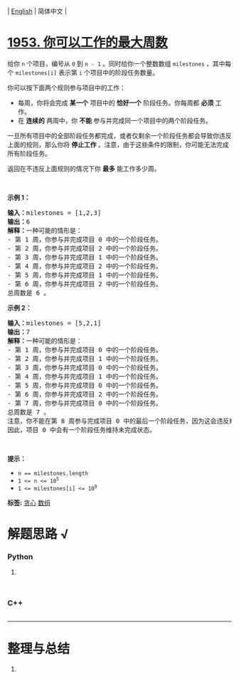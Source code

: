 | [English](README_EN.md) | 简体中文 |

# [1953. 你可以工作的最大周数](https://leetcode.cn/problems/maximum-number-of-weeks-for-which-you-can-work)
<p>给你&nbsp;<code>n</code> 个项目，编号从 <code>0</code> 到 <code>n - 1</code> 。同时给你一个整数数组 <code>milestones</code> ，其中每个 <code>milestones[i]</code> 表示第 <code>i</code> 个项目中的阶段任务数量。</p>

<p>你可以按下面两个规则参与项目中的工作：</p>

<ul>
	<li>每周，你将会完成 <strong>某一个</strong> 项目中的 <strong>恰好一个</strong>&nbsp;阶段任务。你每周都 <strong>必须</strong> 工作。</li>
	<li>在 <strong>连续的</strong> 两周中，你 <strong>不能</strong> 参与并完成同一个项目中的两个阶段任务。</li>
</ul>

<p>一旦所有项目中的全部阶段任务都完成，或者仅剩余一个阶段任务都会导致你违反上面的规则，那么你将&nbsp;<strong>停止工作</strong> 。注意，由于这些条件的限制，你可能无法完成所有阶段任务。</p>

<p>返回在不违反上面规则的情况下你&nbsp;<strong>最多</strong>&nbsp;能工作多少周。</p>

<p>&nbsp;</p>

<p><strong>示例 1：</strong></p>

<pre>
<strong>输入：</strong>milestones = [1,2,3]
<strong>输出：</strong>6
<strong>解释：</strong>一种可能的情形是：
​​​​- 第 1 周，你参与并完成项目 0 中的一个阶段任务。
- 第 2 周，你参与并完成项目 2 中的一个阶段任务。
- 第 3 周，你参与并完成项目 1 中的一个阶段任务。
- 第 4 周，你参与并完成项目 2 中的一个阶段任务。
- 第 5 周，你参与并完成项目 1 中的一个阶段任务。
- 第 6 周，你参与并完成项目 2 中的一个阶段任务。
总周数是 6 。
</pre>

<p><strong>示例 2：</strong></p>

<pre>
<strong>输入：</strong>milestones = [5,2,1]
<strong>输出：</strong>7
<strong>解释：</strong>一种可能的情形是：
- 第 1 周，你参与并完成项目 0 中的一个阶段任务。
- 第 2 周，你参与并完成项目 1 中的一个阶段任务。
- 第 3 周，你参与并完成项目 0 中的一个阶段任务。
- 第 4 周，你参与并完成项目 1 中的一个阶段任务。
- 第 5 周，你参与并完成项目 0 中的一个阶段任务。
- 第 6 周，你参与并完成项目 2 中的一个阶段任务。
- 第 7 周，你参与并完成项目 0 中的一个阶段任务。
总周数是 7 。
注意，你不能在第 8 周参与完成项目 0 中的最后一个阶段任务，因为这会违反规则。
因此，项目 0 中会有一个阶段任务维持未完成状态。</pre>

<p>&nbsp;</p>

<p><strong>提示：</strong></p>

<ul>
	<li><code>n == milestones.length</code></li>
	<li><code>1 &lt;= n &lt;= 10<sup>5</sup></code></li>
	<li><code>1 &lt;= milestones[i] &lt;= 10<sup>9</sup></code></li>
</ul>

**标签:**  [贪心](https://leetcode.cn/tag/greedy) [数组](https://leetcode.cn/tag/array) 
# 解题思路 √

### Python

1. 

```python

```


```python

```

### C++

```cpp

```

---



# 整理与总结

1. 